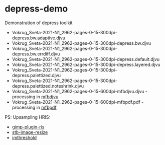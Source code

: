 # depress-demo

Demonstration of depress toolkit

* Vokrug_Sveta-2021-N1_2962-pages-0-15-300dpi-depress.bw.adaptive.djvu
* Vokrug_Sveta-2021-N1_2962-pages-0-15-300dpi-depress.bw.djvu
* Vokrug_Sveta-2021-N1_2962-pages-0-15-300dpi-depress.bw.errdiff.djvu
* Vokrug_Sveta-2021-N1_2962-pages-0-15-300dpi-depress.default.djvu
* Vokrug_Sveta-2021-N1_2962-pages-0-15-300dpi-depress.layered.djvu
* Vokrug_Sveta-2021-N1_2962-pages-0-15-300dpi-depress.palettized.djvu
* Vokrug_Sveta-2021-N1_2962-pages-0-15-300dpi-depress.palettized.noteshrink.djvu
* Vokrug_Sveta-2021-N1_2962-pages-0-15-600dpi-mfbdjvu.djvu - processing in [mfbdjvu](https://github.com/ImageProcessing-ElectronicPublications/mfbdjvu)
* Vokrug_Sveta-2021-N1_2962-pages-0-15-600dpi-mfbpdf.pdf - processing in [mfbpdf](https://github.com/ImageProcessing-ElectronicPublications/mfbpdf)

PS: Upsampling HRIS:
* [gimp-plugin-ris](https://github.com/ImageProcessing-ElectronicPublications/gimp-plugin-ris)
* [stb-image-resize](https://github.com/ImageProcessing-ElectronicPublications/stb-image-resize)
* [imthreshold](https://github.com/ImageProcessing-ElectronicPublications/imthreshold)


